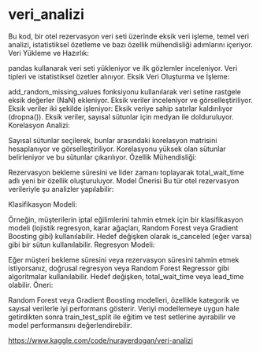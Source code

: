 # veri_analizi
Bu kod, bir otel rezervasyon veri seti üzerinde eksik veri işleme, temel veri analizi, istatistiksel özetleme ve bazı özellik mühendisliği adımlarını içeriyor. 
Veri Yükleme ve Hazırlık:

pandas kullanarak veri seti yükleniyor ve ilk gözlemler inceleniyor.
Veri tipleri ve istatistiksel özetler alınıyor.
Eksik Veri Oluşturma ve İşleme:

add_random_missing_values fonksiyonu kullanılarak veri setine rastgele eksik değerler (NaN) ekleniyor.
Eksik veriler inceleniyor ve görselleştiriliyor.
Eksik veriler iki şekilde işleniyor:
Eksik veriye sahip satırlar kaldırılıyor (dropna()).
Eksik veriler, sayısal sütunlar için medyan ile dolduruluyor.
Korelasyon Analizi:

Sayısal sütunlar seçilerek, bunlar arasındaki korelasyon matrisini hesaplanıyor ve görselleştiriliyor.
Korelasyonu yüksek olan sütunlar belirleniyor ve bu sütunlar çıkarılıyor.
Özellik Mühendisliği:

Rezervasyon bekleme süresini ve lider zamanı toplayarak total_wait_time adlı yeni bir özellik oluşturuluyor.
Model Önerisi
Bu tür otel rezervasyon verileriyle şu analizler yapılabilir:

Klasifikasyon Modeli:

Örneğin, müşterilerin iptal eğilimlerini tahmin etmek için bir klasifikasyon modeli (lojistik regresyon, karar ağaçları, Random Forest veya Gradient Boosting gibi) kullanılabilir.
Hedef değişken olarak is_canceled (eğer varsa) gibi bir sütun kullanılabilir.
Regresyon Modeli:

Eğer müşteri bekleme süresini veya rezervasyon süresini tahmin etmek istiyorsanız, doğrusal regresyon veya Random Forest Regressor gibi algoritmalar kullanılabilir.
Hedef değişken, total_wait_time veya lead_time olabilir.
Öneri:

Random Forest veya Gradient Boosting modelleri, özellikle kategorik ve sayısal verilerle iyi performans gösterir.
Veriyi modellemeye uygun hale getirdikten sonra train_test_split ile eğitim ve test setlerine ayırabilir ve model performansını değerlendirebilir.


https://www.kaggle.com/code/nurayerdogan/veri-analizi
